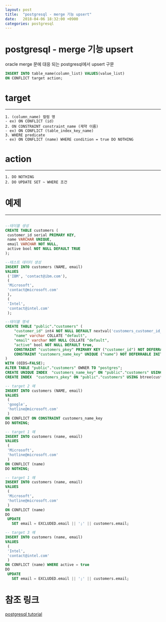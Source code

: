 ```yaml
---
layout: post
title:  "postgresql - merge 기능 upsert"
date:   2018-04-06 18:32:00 +0900
categories: postgresql
---
```


# postgresql - merge 기능 upsert

oracle merge 문에 대응 되는 postgresql에서 upsert 구문

```sql
INSERT INTO table_name(column_list) VALUES(value_list)
ON CONFLICT target action;
```

# target  
---
	1. (column_name) 컬럼 명
	- ex) ON CONFLICT (id)
	2. ON CONSTRAINT constraint_name (제약 이름)
    - ex) ON CONFLICT (table_index_key_name)
	3. WHERE predicate
	- ex) ON CONFLICT (name) WHERE condition = true DO NOTHING

# action
---
	1. DO NOTHING  
	2. DO UPDATE SET ~ WHERE 조건

# 예제
---  
```sql

--테이블 생성
CREATE TABLE customers (
 customer_id serial PRIMARY KEY,
 name VARCHAR UNIQUE,
 email VARCHAR NOT NULL,
 active bool NOT NULL DEFAULT TRUE
);

--테스트 데이터 생성
INSERT INTO customers (NAME, email)
VALUES
 ('IBM', 'contact@ibm.com'),
 (
 'Microsoft',
 'contact@microsoft.com'
 ),
 (
 'Intel',
 'contact@intel.com'
 );

--테이블 명세
CREATE TABLE "public"."customers" (
	"customer_id" int4 NOT NULL DEFAULT nextval('customers_customer_id_seq'::regclass),
	"name" varchar COLLATE "default",
	"email" varchar NOT NULL COLLATE "default",
	"active" bool NOT NULL DEFAULT true,
	CONSTRAINT "customers_pkey" PRIMARY KEY ("customer_id") NOT DEFERRABLE INITIALLY IMMEDIATE,
	CONSTRAINT "customers_name_key" UNIQUE ("name") NOT DEFERRABLE INITIALLY IMMEDIATE
)
WITH (OIDS=FALSE);  
ALTER TABLE "public"."customers" OWNER TO "postgres";
CREATE UNIQUE INDEX  "customers_name_key" ON "public"."customers" USING btree("name" COLLATE "default" "pg_catalog"."text_ops" ASC NULLS LAST);  
CREATE INDEX  "customers_pkey" ON "public"."customers" USING btree(customer_id "pg_catalog"."int4_ops" ASC NULLS LAST);

-- target 2 예
INSERT INTO customers (NAME, email)
VALUES
 (
 'google',
 'hotline@microsoft.com'
 ) 
ON CONFLICT ON CONSTRAINT customers_name_key 
DO NOTHING;

-- target 1 예
INSERT INTO customers (name, email)
VALUES
 (
 'Microsoft',
 'hotline@microsoft.com'
 ) 
ON CONFLICT (name) 
DO NOTHING;

-- target 1 예
INSERT INTO customers (name, email)
VALUES
 (
 'Microsoft',
 'hotline@microsoft.com'
 ) 
ON CONFLICT (name) 
DO
 UPDATE
   SET email = EXCLUDED.email || ';' || customers.email;

-- target 3 예
INSERT INTO customers (name, email)
VALUES
 (
 'Intel',
 'contact@intel.com'
 ) 
ON CONFLICT (name) WHERE active = true
DO
 UPDATE
   SET email = EXCLUDED.email || ';' || customers.email;
```


# 참조 링크  
[postgresql tutorial](http://www.postgresqltutorial.com/postgresql-upsert/)
